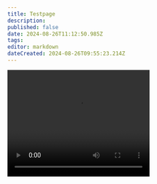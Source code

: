 ```yaml
---
title: Testpage
description: 
published: false
date: 2024-08-26T11:12:50.985Z
tags: 
editor: markdown
dateCreated: 2024-08-26T09:55:23.214Z
---
```



<video src="https://www.youtube.com/watch?v=105HOpcAxes" width="320" height="240" controls></video>